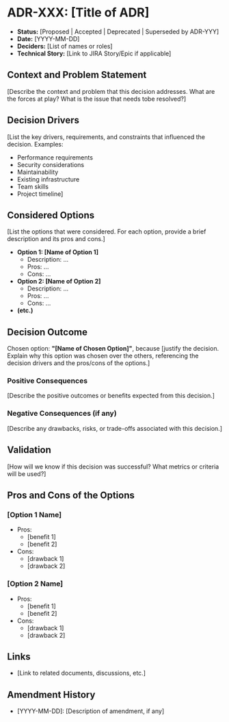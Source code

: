 # ADR-XXX: [Title of ADR]

* **Status:** [Proposed | Accepted | Deprecated | Superseded by ADR-YYY]
* **Date:** [YYYY-MM-DD]
* **Deciders:** [List of names or roles]
* **Technical Story:** [Link to JIRA Story/Epic if applicable]

## Context and Problem Statement

[Describe the context and problem that this decision addresses. What are the forces at play? What is the issue that needs tobe resolved?]

## Decision Drivers

[List the key drivers, requirements, and constraints that influenced the decision. Examples:
* Performance requirements
* Security considerations
* Maintainability
* Existing infrastructure
* Team skills
* Project timeline]

## Considered Options

[List the options that were considered. For each option, provide a brief description and its pros and cons.]

* **Option 1: [Name of Option 1]**
  * Description: ...
  * Pros: ...
  * Cons: ...
* **Option 2: [Name of Option 2]**
  * Description: ...
  * Pros: ...
  * Cons: ...
* **(etc.)**

## Decision Outcome

Chosen option: **"[Name of Chosen Option]"**, because [justify the decision. Explain why this option was chosen over the others, referencing the decision drivers and the pros/cons of the options.]

### Positive Consequences

[Describe the positive outcomes or benefits expected from this decision.]

### Negative Consequences (if any)

[Describe any drawbacks, risks, or trade-offs associated with this decision.]

## Validation

[How will we know if this decision was successful? What metrics or criteria will be used?]

## Pros and Cons of the Options

### [Option 1 Name]

* Pros:
  * [benefit 1]
  * [benefit 2]
* Cons:
  * [drawback 1]
  * [drawback 2]

### [Option 2 Name]

* Pros:
  * [benefit 1]
  * [benefit 2]
* Cons:
  * [drawback 1]
  * [drawback 2]

## Links

* [Link to related documents, discussions, etc.]

## Amendment History

* [YYYY-MM-DD]: [Description of amendment, if any]